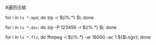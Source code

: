 #遍历压缩

for i in `ls *.mp4`; do zip -r ${i%\.*} $i; done

for i in `ls *.doc`; do zip -P 123456 -r ${i%\.*} $i; done

for i in `ls *.flv`; do ffmpeg -i ${i%\.*} -ar 16000 -ac 1 ${$i.ogv}; done